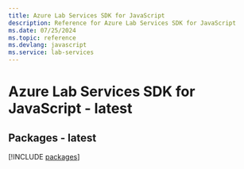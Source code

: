 ```yaml
---
title: Azure Lab Services SDK for JavaScript
description: Reference for Azure Lab Services SDK for JavaScript
ms.date: 07/25/2024
ms.topic: reference
ms.devlang: javascript
ms.service: lab-services
---
```

# Azure Lab Services SDK for JavaScript - latest
## Packages - latest
[!INCLUDE [packages](lab-services-index.md)]